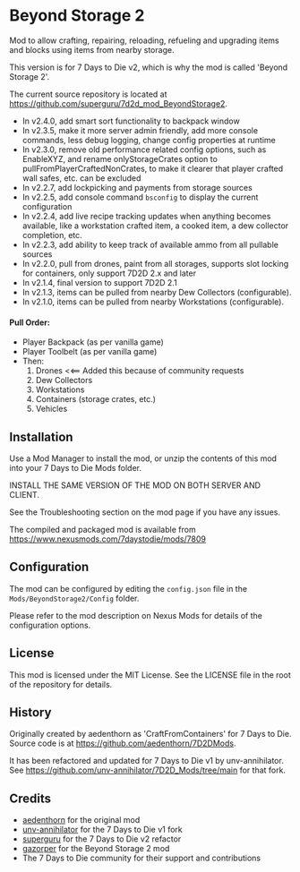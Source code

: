 # Beyond Storage 2

Mod to allow crafting, repairing, reloading, refueling and upgrading items and blocks using items from nearby storage.  

This version is for 7 Days to Die v2, which is why the mod is called 'Beyond Storage 2'.

The current source repository is located at https://github.com/superguru/7d2d_mod_BeyondStorage2.

* In v2.4.0, add smart sort functionality to backpack window
* In v2.3.5, make it more server admin friendly, add more console commands, less debug logging, change config properties at runtime
* In v2.3.0, remove old performance related config options, such as EnableXYZ, and rename onlyStorageCrates option to pullFromPlayerCraftedNonCrates, to make it clearer that player crafted wall safes, etc. can be excluded
* In v2.2.7, add lockpicking and payments from storage sources
* In v2.2.5, add console command `bsconfig` to display the current configuration
* In v2.2.4, add live recipe tracking updates when anything becomes available, like a workstation crafted item, a cooked item, a dew collector completion, etc.
* In v2.2.3, add ability to keep track of available ammo from all pullable sources
* In v2.2.0, pull from drones, paint from all storages, supports slot locking for containers, only support 7D2D 2.x and later
* In v2.1.4, final version to support 7D2D 2.1
* In v2.1.3, items can be pulled from nearby Dew Collectors (configurable).
* In v2.1.0, items can be pulled from nearby Workstations (configurable).

#### Pull Order:
  - Player Backpack (as per vanilla game)
  - Player Toolbelt (as per vanilla game)
  - Then:
    1. Drones <<== Added this because of community requests
    2. Dew Collectors
    3. Workstations
    4. Containers (storage crates, etc.)
    5. Vehicles

## Installation

Use a Mod Manager to install the mod, or unzip the contents of this mod into your 7 Days to Die Mods folder.

INSTALL THE SAME VERSION OF THE MOD ON BOTH SERVER AND CLIENT.

See the Troubleshooting section on the mod page if you have any issues.

The compiled and packaged mod is available from https://www.nexusmods.com/7daystodie/mods/7809

## Configuration

The mod can be configured by editing the `config.json` file in the `Mods/BeyondStorage2/Config` folder.

Please refer to the mod description on Nexus Mods for details of the configuration options.

## License
This mod is licensed under the MIT License. See the LICENSE file in the root of the repository for details.

## History

Originally created by aedenthorn as 'CraftFromContainers' for 7 Days to Die. Source code is at https://github.com/aedenthorn/7D2DMods.

It has been refactored and updated for 7 Days to Die v1 by unv-annihilator. See https://github.com/unv-annihilator/7D2D_Mods/tree/main for that fork.


## Credits
- [aedenthorn](https://github.com/aedenthorn) for the original mod
- [unv-annihilator](https://github.com/unv-annihilator) for the 7 Days to Die v1 fork
- [superguru](https://github.com/superguru) for the 7 Days to Die v2 refactor
- [gazorper](https://next.nexusmods.com/profile/gazorper/mods) for the Beyond Storage 2 mod
- The 7 Days to Die community for their support and contributions



